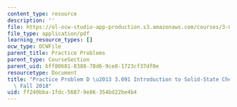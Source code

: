 ```yaml
---
content_type: resource
description: ''
file: https://ol-ocw-studio-app-production.s3.amazonaws.com/courses/3-091-introduction-to-solid-state-chemistry-fall-2018/ff240bba1fdc56879e86354bd22be4b4_MIT3_091F18_PPD.pdf
file_type: application/pdf
learning_resource_types: []
ocw_type: OCWFile
parent_title: Practice Problems
parent_type: CourseSection
parent_uid: bff80681-8388-78d6-9ce8-1723cf37df0e
resourcetype: Document
title: "Practice Problem D \u2013 3.091 Introduction to Solid-State Chemistry \u2013\
  \ Fall 2018"
uid: ff240bba-1fdc-5687-9e86-354bd22be4b4
---
```

